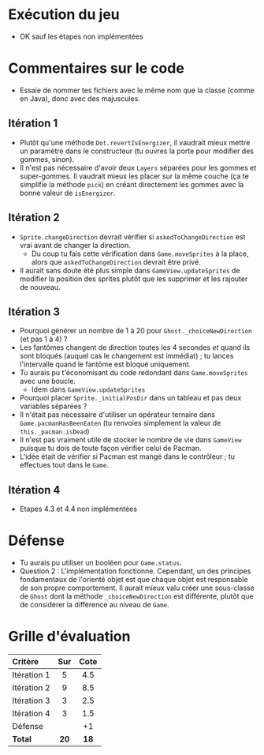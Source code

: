 # Exécution du jeu
 * OK sauf les étapes non implémentées

# Commentaires sur le code
 * Essaie de nommer tes fichiers avec le même nom que la classe (comme en Java), donc avec des majuscules.

## Itération 1
 * Plutôt qu'une méthode `Dot.revertIsEnergizer`, il vaudrait mieux mettre un paramètre dans le constructeur (tu ouvres la porte pour modifier des gommes, sinon).
 * Il n'est pas nécessaire d'avoir deux `Layers` séparées pour les gommes et super-gommes. Il vaudrait mieux les placer sur la même couche (ça te simplifie la méthode `pick`) en créant directement les gommes avec la bonne valeur de `isEnergizer`.

## Itération 2
 * `Sprite.changeDirection` devrait vérifier si `askedToChangeDirection` est vrai avant de changer la direction.
   * Du coup tu fais cette vérification dans `Game.moveSprites` à la place, alors que `askedToChangeDirection` devrait être privé.
 * Il aurait sans doute été plus simple dans `GameView.updateSprites` de modifier la position des sprites plutôt que les supprimer et les rajouter de nouveau.

## Itération 3
 * Pourquoi générer un nombre de 1 à 20 pour `Ghost._choiceNewDirection` (et pas 1 à 4) ?
 * Les fantômes changent de direction toutes les 4 secondes _et_ quand ils sont bloqués (auquel cas le changement est immédiat) ; tu lances l'intervalle quand le fantôme est bloqué uniquement.
 * Tu aurais pu t'économisant du code redondant dans `Game.moveSprites` avec une boucle.
   * Idem dans `GameView.updateSprites`
 * Pourquoi placer `Sprite._initialPosDir` dans un tableau et pas deux variables séparées ?
 * Il n'était pas nécessaire d'utiliser un opérateur ternaire dans `Game.pacmanHasBeenEaten` (tu renvoies simplement la valeur de `this._pacman.isDead`)
 * Il n'est pas vraiment utile de stocker le nombre de vie dans `GameView` puisque tu dois de toute façon vérifier celui de Pacman.
 * L'idée était de vérifier si Pacman est mangé dans le contrôleur ; tu effectues tout dans le `Game`.

## Itération 4
 * Etapes 4.3 et 4.4 non implémentées

# Défense
 * Tu aurais pu utiliser un booléen pour `Game.status`.
 * Question 2 : L'implémentation fonctionne. Cependant, un des principes fondamentaux de l'orienté objet est que chaque objet est responsable de son propre comportement. Il aurait mieux valu créer une sous-classe de `Ghost` dont la méthode `_choiceNewDirection` est différente, plutôt que de considérer la différence au niveau de `Game`.

# Grille d'évaluation
| Critère           | Sur | Cote |
| :---------------- | :-: |:---: |
| Itération 1 | 5 | 4.5 |
| Itération 2 | 9 | 8.5 |
| Itération 3 | 3 | 2.5 |
| Itération 4 | 3 | 1.5 |
| Défense |  | +1 |
| __Total__    | __20__ | __18__ |
